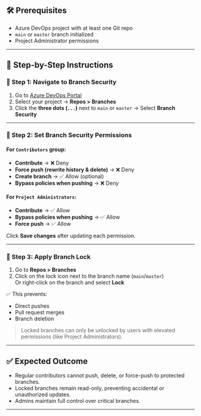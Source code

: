 ## 🛠️ Prerequisites

- Azure DevOps project with at least one Git repo
- `main` or `master` branch initialized
- Project Administrator permissions

---

## 🧭 Step-by-Step Instructions

### 🔹 Step 1: Navigate to Branch Security

1. Go to [Azure DevOps Portal](https://dev.azure.com/)
2. Select your project → **Repos > Branches**
3. Click the **three dots (`...`)** next to `main` or `master` → Select **Branch Security**

---

### 🔹 Step 2: Set Branch Security Permissions

#### For `Contributors` group:
- **Contribute** → ❌ Deny  
- **Force push (rewrite history & delete)** → ❌ Deny  
- **Create branch** → ✅ Allow (optional)  
- **Bypass policies when pushing** → ❌ Deny  

#### For `Project Administrators`:
- **Contribute** → ✅ Allow  
- **Bypass policies when pushing** → ✅ Allow  
- **Force push** → ✅ Allow  

Click **Save changes** after updating each permission.

---

### 🔹 Step 3: Apply Branch Lock

1. Go to **Repos > Branches**
2. Click on the lock icon next to the branch name (`main`/`master`)  
   Or right-click on the branch and select **Lock**

✅ This prevents:
- Direct pushes
- Pull request merges
- Branch deletion

> Locked branches can only be unlocked by users with elevated permissions (like Project Administrators).

---

## ✅ Expected Outcome

- Regular contributors cannot push, delete, or force-push to protected branches.
- Locked branches remain read-only, preventing accidental or unauthorized updates.
- Admins maintain full control over critical branches.

---
